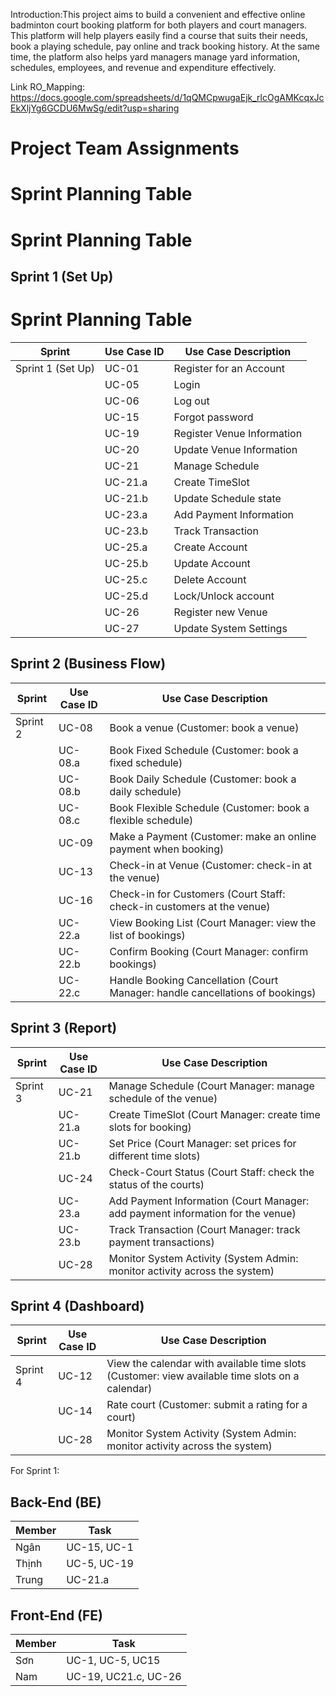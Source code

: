 Introduction:This project aims to build a convenient and effective online badminton court booking platform for both players and court managers. This platform will help players easily find a course that suits their needs, book a playing schedule, pay online and track booking history. At the same time, the platform also helps yard managers manage yard information, schedules, employees, and revenue and expenditure effectively.

Link RO_Mapping: https://docs.google.com/spreadsheets/d/1qQMCpwugaEjk_rlcOgAMKcqxJcEkXljYg6GCDU6MwSg/edit?usp=sharing

# Project Team Assignments


# Sprint Planning Table
# Sprint Planning Table

## Sprint 1 (Set Up)

# Sprint Planning Table

| Sprint  | Use Case ID     | Use Case Description             |
|---------|-----------------|----------------------------------|
| Sprint 1 (Set Up) | UC-01          | Register for an Account          |
|         | UC-05          | Login                            |
|         | UC-06          | Log out                          |
|         | UC-15          | Forgot password                  |
|         | UC-19          | Register Venue Information       |
|         | UC-20          | Update Venue Information         |
|         | UC-21          | Manage Schedule                  |
|         | UC-21.a        | Create TimeSlot                  |                      |
|         | UC-21.b        | Update Schedule state            |
|         | UC-23.a        | Add Payment Information          |
|         | UC-23.b        | Track Transaction                |
|         | UC-25.a        | Create Account                   |
|         | UC-25.b        | Update Account                   |
|         | UC-25.c        | Delete Account                   |
|         | UC-25.d        | Lock/Unlock account              |
|         | UC-26          | Register new Venue               |
|         | UC-27          | Update System Settings           |

## Sprint 2 (Business Flow)

| Sprint  | Use Case ID | Use Case Description                                                                                         |
|---------|-------------|--------------------------------------------------------------------------------------------------------------|
| Sprint 2| UC-08       | Book a venue (Customer: book a venue)                                                                         |
|         | UC-08.a     | Book Fixed Schedule (Customer: book a fixed schedule)                                                         |
|         | UC-08.b     | Book Daily Schedule (Customer: book a daily schedule)                                                         |
|         | UC-08.c     | Book Flexible Schedule (Customer: book a flexible schedule)                                                   |
|         | UC-09       | Make a Payment (Customer: make an online payment when booking)                                                |
|         | UC-13       | Check-in at Venue (Customer: check-in at the venue)                                                           |
|         | UC-16       | Check-in for Customers (Court Staff: check-in customers at the venue)                                         |
|         | UC-22.a     | View Booking List (Court Manager: view the list of bookings)                                                  |
|         | UC-22.b     | Confirm Booking (Court Manager: confirm bookings)                                                             |
|         | UC-22.c     | Handle Booking Cancellation (Court Manager: handle cancellations of bookings)                                 |

## Sprint 3 (Report)

| Sprint  | Use Case ID | Use Case Description                                                                                         |
|---------|-------------|--------------------------------------------------------------------------------------------------------------|
| Sprint 3| UC-21       | Manage Schedule (Court Manager: manage schedule of the venue)                                                |
|         | UC-21.a     | Create TimeSlot (Court Manager: create time slots for booking)                                               |
|         | UC-21.b     | Set Price (Court Manager: set prices for different time slots)                                               |
|         | UC-24       | Check-Court Status (Court Staff: check the status of the courts)                                             |
|         | UC-23.a     | Add Payment Information (Court Manager: add payment information for the venue)                               |
|         | UC-23.b     | Track Transaction (Court Manager: track payment transactions)                                                |
|         | UC-28       | Monitor System Activity (System Admin: monitor activity across the system)                                   |

## Sprint 4 (Dashboard)

| Sprint  | Use Case ID | Use Case Description                                                                                         |
|---------|-------------|--------------------------------------------------------------------------------------------------------------|
| Sprint 4| UC-12       | View the calendar with available time slots (Customer: view available time slots on a calendar)               |
|         | UC-14       | Rate court (Customer: submit a rating for a court)                                                           |
|         | UC-28       | Monitor System Activity (System Admin: monitor activity across the system)                                   |

For Sprint 1:
## Back-End (BE)

| Member | Task |
|------------|----------|
| Ngân       | UC-15, UC-1|
| Thịnh      | UC-5, UC-19|
| Trung      |  UC-21.a|

## Front-End (FE)

| Member | Task |
|------------|----------|
| Sơn        | UC-1, UC-5, UC15|
| Nam        | UC-19, UC21.c, UC-26|

